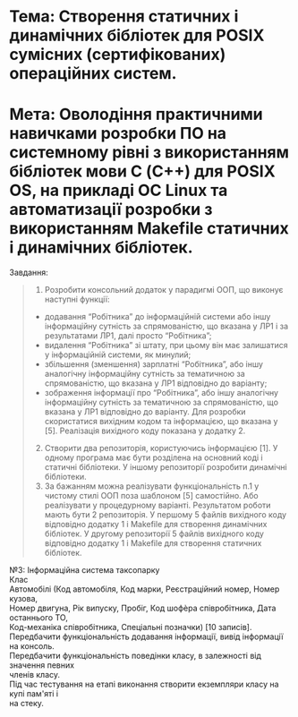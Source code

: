 # Тема: Створення статичних і динамічних бібліотек для POSIX сумісних (сертифікованих) операційних систем.
# Мета: Оволодіння практичними навичками розробки ПО на системному рівні з використанням бібліотек мови С (C++) для POSIX OS, на прикладі ОС Linux та автоматизації розробки з використанням Makefile статичних і динамічних бібліотек.

Завдання: <br />
> 1. Розробити консольний додаток у парадигмі ООП, що виконує наступні
> функції:
> - додавання “Робітника” до інформаційній системи або іншу інформаційну
> сутність за спрямованістю, що вказана у ЛР1 і за результатами ЛР1, далі
> просто “Робітника”;
> - видалення “Робітника” зі штату, при цьому він має залишатися у
> інформаційній системи, як минулий;
> - збільшення (зменшення) зарплатні “Робітника”, або іншу аналогічну
> інформаційну сутність за тематичною за спрямованістю, що вказана у ЛР1
> відповідно до варіанту;
> - зображення інформації про “Робітника”, або іншу аналогічну інформаційну
> сутність за тематичною за спрямованістю, що вказана у ЛР1 відповідно до
> варіанту.
> Для розробки скористатися вихідним кодом та інформацією, що вказана у [5].
> Реалізація вихідного коду показана у додатку 2.
> 2. Створити два репозиторія, користуючись інформацією [1]. У одному програма
> має бути розділена на основний коді і статичні бібліотеки. У іншому
> репозиторії розробити динамічні бібліотеки.
> 3. За бажанням можна реалізувати функціональність п.1 у чистому стилі ООП
> поза шаблоном [5] самостійно. Або реалізувати у процедурному варіанті.
> Результатом роботи мають бути 2 репозиторія. У першому 5 файлів вихідного коду
> відповідно додатку 1 і Makefile для створення динамічних бібліотек. У другому
> репозиторії 5 файлів вихідного коду відповідно додатку 1 і Makefile для
> створення статичних бібліотек.

№3: Інформаційна система таксопарку <br />
Клас <br />
Автомобілі (Код автомобіля, Код марки, Реєстраційний номер, Номер кузова, <br />
Номер двигуна, Рік випуску, Пробіг, Код шофѐра співробітника, Дата останнього ТО, <br />
Код-механіка співробітника, Спеціальні позначки) [10 записів]. <br />
Передбачити функціональність додавання інформації, вивід інформації на консоль. <br />
Передбачити функціональність поведінки класу, в залежності від значення певних <br />
членів класу. <br />
Під час тестування на етапі виконання створити екземпляри класу на купі пам'яті і <br />
на стеку. <br />
